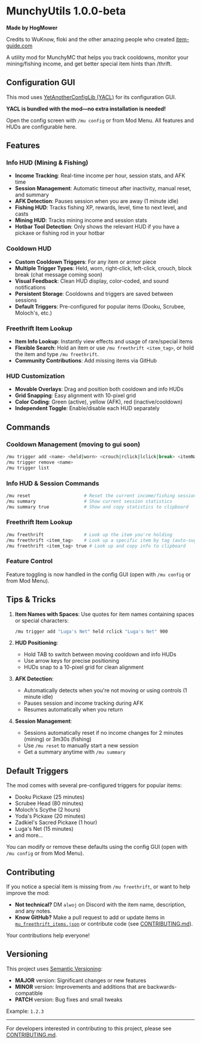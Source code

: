 # MunchyUtils 1.0.0-beta

**Made by HogMower**

Credits to WuKnow, floki and the other amazing people who created [item-guide.com](https://item-guide.com)

A utility mod for MunchyMC that helps you track cooldowns, monitor your mining/fishing income, and get better special item hints than /thrift.

## Configuration GUI

This mod uses [YetAnotherConfigLib (YACL)](https://modrinth.com/mod/yacl) for its configuration GUI.

**YACL is bundled with the mod—no extra installation is needed!**

Open the config screen with `/mu config` or from Mod Menu. All features and HUDs are configurable here.

## Features

### Info HUD (Mining & Fishing)

- **Income Tracking**: Real-time income per hour, session stats, and AFK time
- **Session Management**: Automatic timeout after inactivity, manual reset, and summary
- **AFK Detection**: Pauses session when you are away (1 minute idle)
- **Fishing HUD**: Tracks fishing XP, rewards, level, time to next level, and casts
- **Mining HUD**: Tracks mining income and session stats
- **Hotbar Tool Detection**: Only shows the relevant HUD if you have a pickaxe or fishing rod in your hotbar

### Cooldown HUD

- **Custom Cooldown Triggers**: For any item or armor piece
- **Multiple Trigger Types**: Held, worn, right-click, left-click, crouch, block break (chat message coming soon)
- **Visual Feedback**: Clean HUD display, color-coded, and sound notifications
- **Persistent Storage**: Cooldowns and triggers are saved between sessions
- **Default Triggers**: Pre-configured for popular items (Dooku, Scrubee, Moloch's, etc.)

### Freethrift Item Lookup

- **Item Info Lookup**: Instantly view effects and usage of rare/special items
- **Flexible Search**: Hold an item or use `/mu freethrift <item_tag>`, or hold the item and type `/mu freethrift`.
- **Community Contributions**: Add missing items via GitHub

### HUD Customization

- **Movable Overlays**: Drag and position both cooldown and info HUDs
- **Grid Snapping**: Easy alignment with 10-pixel grid
- **Color Coding**: Green (active), yellow (AFK), red (inactive/cooldown)
- **Independent Toggle**: Enable/disable each HUD separately

## Commands

### Cooldown Management (moving to gui soon)

```sh
/mu trigger add <name> <held|worn> <crouch|rclick|lclick|break> <itemNamePart> <cooldownSeconds>
/mu trigger remove <name>
/mu trigger list
```

### Info HUD & Session Commands

```sh
/mu reset                    # Reset the current income/fishing session
/mu summary                  # Show current session statistics
/mu summary true             # Show and copy statistics to clipboard
```

### Freethrift Item Lookup

```sh
/mu freethrift               # Look up the item you're holding
/mu freethrift <item_tag>    # Look up a specific item by tag (auto-suggested)
/mu freethrift <item_tag> true # Look up and copy info to clipboard
```

### Feature Control

Feature toggling is now handled in the config GUI (open with `/mu config` or from Mod Menu).

## Tips & Tricks

1. **Item Names with Spaces**: Use quotes for item names containing spaces or special characters:

   ```sh
   /mu trigger add "Luga's Net" held rclick "Luga's Net" 900
   ```

2. **HUD Positioning**:
   - Hold TAB to switch between moving cooldown and info HUDs
   - Use arrow keys for precise positioning
   - HUDs snap to a 10-pixel grid for clean alignment
3. **AFK Detection**:
   - Automatically detects when you're not moving or using controls (1 minute idle)
   - Pauses session and income tracking during AFK
   - Resumes automatically when you return
4. **Session Management**:
   - Sessions automatically reset if no income changes for 2 minutes (mining) or 3m30s (fishing)
   - Use `/mu reset` to manually start a new session
   - Get a summary anytime with `/mu summary`

## Default Triggers

The mod comes with several pre-configured triggers for popular items:

- Dooku Pickaxe (25 minutes)
- Scrubee Head (80 minutes)
- Moloch's Scythe (2 hours)
- Yoda's Pickaxe (20 minutes)
- Zadkiel's Sacred Pickaxe (1 hour)
- Luga's Net (15 minutes)
- and more...

You can modify or remove these defaults using the config GUI (open with `/mu config` or from Mod Menu).

## Contributing

If you notice a special item is missing from `/mu freethrift`, or want to help improve the mod:

- **Not technical?** DM `alwoj` on Discord with the item name, description, and any notes.
- **Know GitHub?** Make a pull request to add or update items in [`mu_freethrift_items.json`](./src/main/resources/mu_freethrift_items.json) or contribute code (see [CONTRIBUTING.md](CONTRIBUTING.md)).

Your contributions help everyone!

## Versioning

This project uses [Semantic Versioning](https://semver.org/):

- **MAJOR** version: Significant changes or new features
- **MINOR** version: Improvements and additions that are backwards-compatible
- **PATCH** version: Bug fixes and small tweaks

Example: `1.2.3`

---

For developers interested in contributing to this project, please see [CONTRIBUTING.md](CONTRIBUTING.md).
